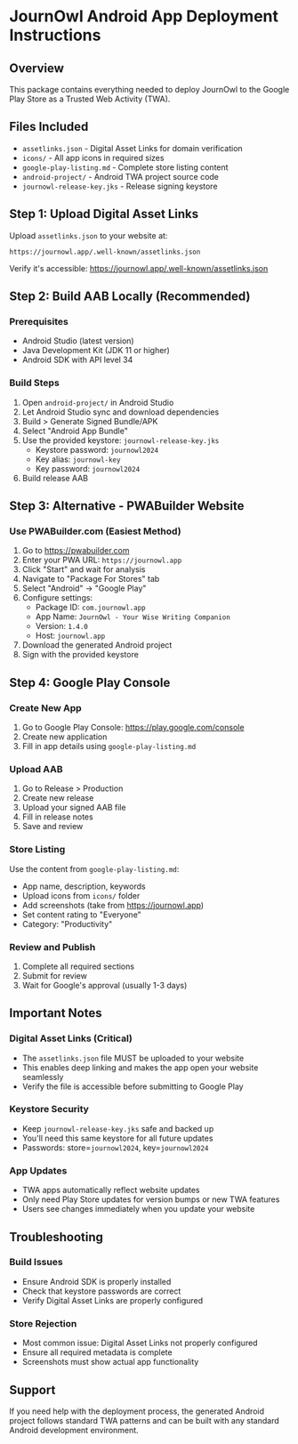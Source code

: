 # JournOwl Android App Deployment Instructions

## Overview
This package contains everything needed to deploy JournOwl to the Google Play Store as a Trusted Web Activity (TWA).

## Files Included
- `assetlinks.json` - Digital Asset Links for domain verification
- `icons/` - All app icons in required sizes
- `google-play-listing.md` - Complete store listing content
- `android-project/` - Android TWA project source code
- `journowl-release-key.jks` - Release signing keystore

## Step 1: Upload Digital Asset Links
Upload `assetlinks.json` to your website at:
```
https://journowl.app/.well-known/assetlinks.json
```

Verify it's accessible: https://journowl.app/.well-known/assetlinks.json

## Step 2: Build AAB Locally (Recommended)

### Prerequisites
- Android Studio (latest version)
- Java Development Kit (JDK 11 or higher)
- Android SDK with API level 34

### Build Steps
1. Open `android-project/` in Android Studio
2. Let Android Studio sync and download dependencies
3. Build > Generate Signed Bundle/APK
4. Select "Android App Bundle"
5. Use the provided keystore: `journowl-release-key.jks`
   - Keystore password: `journowl2024`
   - Key alias: `journowl-key`
   - Key password: `journowl2024`
6. Build release AAB

## Step 3: Alternative - PWABuilder Website

### Use PWABuilder.com (Easiest Method)
1. Go to https://pwabuilder.com
2. Enter your PWA URL: `https://journowl.app`
3. Click "Start" and wait for analysis
4. Navigate to "Package For Stores" tab
5. Select "Android" → "Google Play"
6. Configure settings:
   - Package ID: `com.journowl.app`
   - App Name: `JournOwl - Your Wise Writing Companion`
   - Version: `1.4.0`
   - Host: `journowl.app`
7. Download the generated Android project
8. Sign with the provided keystore

## Step 4: Google Play Console

### Create New App
1. Go to Google Play Console: https://play.google.com/console
2. Create new application
3. Fill in app details using `google-play-listing.md`

### Upload AAB
1. Go to Release > Production
2. Create new release
3. Upload your signed AAB file
4. Fill in release notes
5. Save and review

### Store Listing
Use the content from `google-play-listing.md`:
- App name, description, keywords
- Upload icons from `icons/` folder
- Add screenshots (take from https://journowl.app)
- Set content rating to "Everyone"
- Category: "Productivity"

### Review and Publish
1. Complete all required sections
2. Submit for review
3. Wait for Google's approval (usually 1-3 days)

## Important Notes

### Digital Asset Links (Critical)
- The `assetlinks.json` file MUST be uploaded to your website
- This enables deep linking and makes the app open your website seamlessly
- Verify the file is accessible before submitting to Google Play

### Keystore Security
- Keep `journowl-release-key.jks` safe and backed up
- You'll need this same keystore for all future updates
- Passwords: store=`journowl2024`, key=`journowl2024`

### App Updates
- TWA apps automatically reflect website updates
- Only need Play Store updates for version bumps or new TWA features
- Users see changes immediately when you update your website

## Troubleshooting

### Build Issues
- Ensure Android SDK is properly installed
- Check that keystore passwords are correct
- Verify Digital Asset Links are properly configured

### Store Rejection
- Most common issue: Digital Asset Links not properly configured
- Ensure all required metadata is complete
- Screenshots must show actual app functionality

## Support
If you need help with the deployment process, the generated Android project follows standard TWA patterns and can be built with any standard Android development environment.
